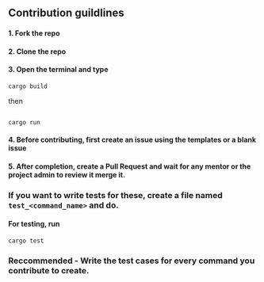 ##  Contribution guildlines

#### 1. Fork the repo
#### 2. Clone the repo
#### 3. Open the terminal and type 
```
cargo build
```
then 
```

cargo run
```

#### 4. Before contributing, first create an issue using the templates or a blank issue
#### 5. After completion, create a Pull Request and wait for any mentor or the project admin to review it merge it. 

### If you want to write tests for these, create a file named ``test_<command_name>`` and do. 
#### For testing, run 
```
cargo test
```

### Reccommended - Write the test cases for every command you contribute to create. 
